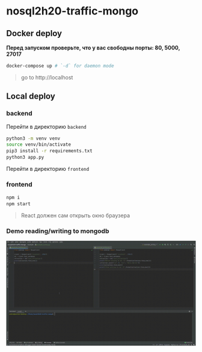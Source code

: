 # nosql2h20-traffic-mongo

## Docker deploy

**Перед запуском проверьте, что у вас свободны порты: 80, 5000, 27017**

```bash
docker-compose up # `-d` for daemon mode
```

> go to http://localhost

## Local deploy

### backend

Перейти в директорию `backend`

```bash
python3 -m venv venv 
source venv/bin/activate
pip3 install -r requirements.txt
python3 app.py
```

Перейти в директорию `frontend`

### frontend

```bash
npm i
npm start
```

> React должен сам открыть окно браузера


### Demo reading/writing to mongodb
![Demo](https://github.com/moevm/nosql2h20-traffic-mongo/blob/master/docs/media/demo.gif?raw=true)

